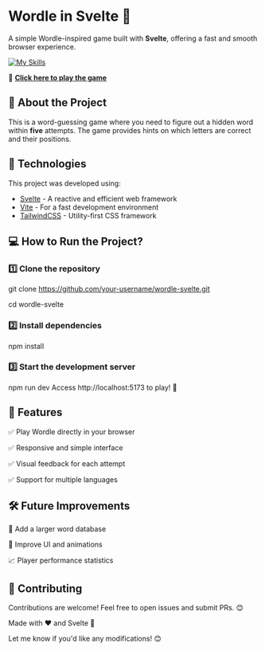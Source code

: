# Wordle in Svelte 🎯

A simple Wordle-inspired game built with **Svelte**, offering a fast and smooth browser experience.

[![My Skills](https://skillicons.dev/icons?i=html,css,ts,svelte,vite,tailwind,vitest)](https://skillicons.dev)

🔗 **[Click here to play the game](https://mufasa-dev.github.io/Wordle/)**

## 🚀 About the Project

This is a word-guessing game where you need to figure out a hidden word within **five** attempts. The game provides hints on which letters are correct and their positions.

## 🔧 Technologies

This project was developed using:

- [Svelte](https://svelte.dev/) - A reactive and efficient web framework
- [Vite](https://vitejs.dev/) - For a fast development environment
- [TailwindCSS](https://tailwindcss.com/) - Utility-first CSS framework

## 💻 How to Run the Project?

### 1️⃣ Clone the repository

git clone https://github.com/your-username/wordle-svelte.git

cd wordle-svelte

### 2️⃣ Install dependencies

npm install

### 3️⃣ Start the development server

npm run dev
Access http://localhost:5173 to play! 🎉

## 📌 Features

✅ Play Wordle directly in your browser 

✅ Responsive and simple interface 

✅ Visual feedback for each attempt

✅ Support for multiple languages

## 🛠 Future Improvements

🌟 Add a larger word database

🎨 Improve UI and animations

📈 Player performance statistics

## 🤝 Contributing
Contributions are welcome! Feel free to open issues and submit PRs. 😊

Made with ❤️ and Svelte 🚀


Let me know if you'd like any modifications! 😊
